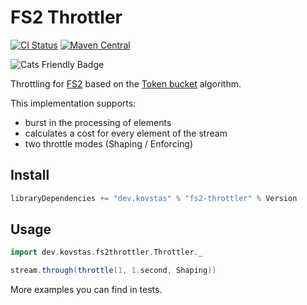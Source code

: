 FS2 Throttler
====
[![CI Status](https://github.com/kovstas/fs2-throttler/workflows/Build/badge.svg)](https://github.com/kovstas/fs2-throttler/actions)
[![Maven Central](https://img.shields.io/maven-central/v/dev.kovstas/fs2-throttler_2.13.svg)](http://search.maven.org/#search%7Cga%7C1%7Cfs2-throttler)

![Cats Friendly Badge](https://typelevel.org/cats/img/cats-badge-tiny.png)

Throttling for [FS2](https://fs2.io) based on the [Token bucket](https://en.wikipedia.org/wiki/Token_bucket) algorithm. 

This implementation supports:
- burst in the processing of elements
- calculates a cost for every element of the stream
- two throttle modes (Shaping / Enforcing)

## Install

```scala
libraryDependencies += "dev.kovstas" % "fs2-throttler" % Version
```

## Usage
```scala
import dev.kovstas.fs2throttler.Throttler._

stream.through(throttle(1, 1.second, Shaping))
```
More examples you can find in tests.
